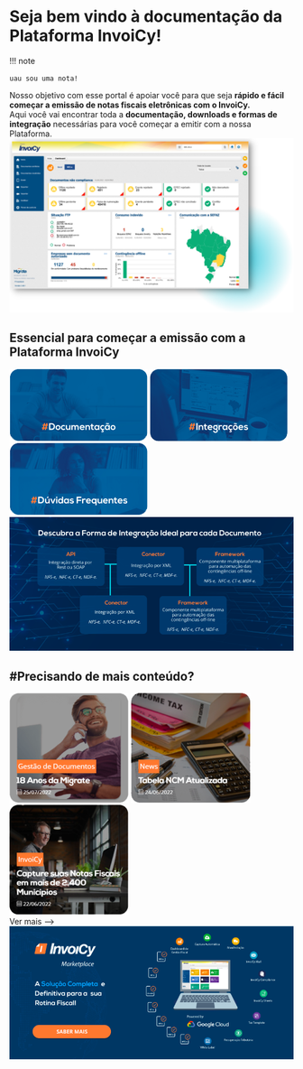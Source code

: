 # Seja bem vindo à documentação da Plataforma InvoiCy!

!!! note

    uau sou uma nota!


<div class="inicio">
    <span class="p_inicio">
        Nosso objetivo com esse portal é apoiar você para que seja <b>rápido e fácil começar a emissão de notas fiscais eletrônicas com o InvoiCy.</b>
        <br>
        Aqui você vai encontrar toda a <b>documentação, downloads e formas de integração</b> necessárias para você começar a emitir com a nossa Plataforma.
    </span>
    <img class="img_inicio" src="/img/index/IMG1.png">    
</div>


## Essencial para começar a emissão com a Plataforma InvoiCy

<div class="row_essencial">
    <a href=""><img src="/img/index/IMG2_Documentacao.png"></a>
    <a href=""><img src="/img/index/IMG3_Integracoes.png"></a>
    <a href=""><img src="/img/index/IMG4_Duvidasfrequentes.png"></a>
</div>

<div class="img_descubraforma">
    <img src="/img/index/IMG5_Descubraforma.png">
</div>


## <span class="orange_hash">#</span>Precisando de mais conteúdo?

<div class="row_maisconteudo">
    <a href=""><img src="/img/index/IMG6_18anos.png"></a>
    <a href=""><img src="/img/index/IMG7_Tabela.png"></a>
    <a href=""><img src="/img/index/IMG8_Capture.png"></a>
</div>

<div class="vermais">
    <a>Ver mais --></a>
</div>

<div class="img_invoicymarket">
    <img src="/img/index/IMG9_Invoicymarket.png">
</div>